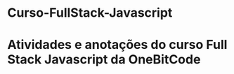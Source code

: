 # Curso-FullStack-Javascript
 <h1>Atividades e anotações do curso Full Stack Javascript da OneBitCode</h1>
